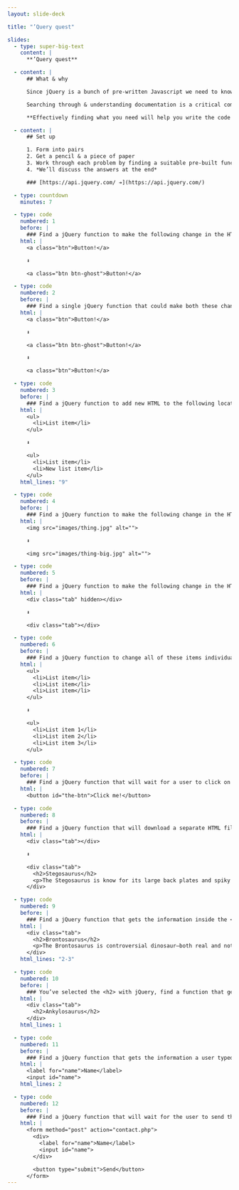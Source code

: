 ```yaml
---
layout: slide-deck

title: "’Query quest"

slides:
  - type: super-big-text
    content: |
      **’Query quest**

  - content: |
      ## What & why

      Since jQuery is a bunch of pre-written Javascript we need to know what’s available.

      Searching through & understanding documentation is a critical component of being a developer.

      **Effectively finding what you need will help you write the code you want.**

  - content: |
      ## Set up

      1. Form into pairs
      2. Get a pencil & a piece of paper
      3. Work through each problem by finding a suitable pre-built function in the jQuery documentation
      4. *We’ll discuss the answers at the end*

      ### [https://api.jquery.com/ ➔](https://api.jquery.com/)

  - type: countdown
    minutes: 7

  - type: code
    numbered: 1
    before: |
      ### Find a jQuery function to make the following change in the HTML:
    html: |
      <a class="btn">Button!</a>

      ⬇

      <a class="btn btn-ghost">Button!</a>

  - type: code
    numbered: 2
    before: |
      ### Find a single jQuery function that could make both these changes:
    html: |
      <a class="btn">Button!</a>

      ⬇

      <a class="btn btn-ghost">Button!</a>

      ⬇

      <a class="btn">Button!</a>

  - type: code
    numbered: 3
    before: |
      ### Find a jQuery function to add new HTML to the following location:
    html: |
      <ul>
        <li>List item</li>
      </ul>

      ⬇

      <ul>
        <li>List item</li>
        <li>New list item</li>
      </ul>
    html_lines: "9"

  - type: code
    numbered: 4
    before: |
      ### Find a jQuery function to make the following change in the HTML:
    html: |
      <img src="images/thing.jpg" alt="">

      ⬇

      <img src="images/thing-big.jpg" alt="">

  - type: code
    numbered: 5
    before: |
      ### Find a jQuery function to make the following change in the HTML:
    html: |
      <div class="tab" hidden></div>

      ⬇

      <div class="tab"></div>

  - type: code
    numbered: 6
    before: |
      ### Find a jQuery function to change all of these items individually:
    html: |
      <ul>
        <li>List item</li>
        <li>List item</li>
        <li>List item</li>
      </ul>

      ⬇

      <ul>
        <li>List item 1</li>
        <li>List item 2</li>
        <li>List item 3</li>
      </ul>

  - type: code
    numbered: 7
    before: |
      ### Find a jQuery function that will wait for a user to click on this element:
    html: |
      <button id="the-btn">Click me!</button>

  - type: code
    numbered: 8
    before: |
      ### Find a jQuery function that will download a separate HTML file and insert it:
    html: |
      <div class="tab"></div>

      ⬇

      <div class="tab">
        <h2>Stegosaurus</h2>
        <p>The Stegosaurus is know for its large back plates and spiky tail.</p>
      </div>

  - type: code
    numbered: 9
    before: |
      ### Find a jQuery function that gets the information inside the <div>:
    html: |
      <div class="tab">
        <h2>Brontosaurus</h2>
        <p>The Brontosaurus is controversial dinosaur—both real and not real.</p>
      </div>
    html_lines: "2-3"

  - type: code
    numbered: 10
    before: |
      ### You’ve selected the <h2> with jQuery, find a function that gets the surrounding element:
    html: |
      <div class="tab">
        <h2>Ankylosaurus</h2>
      </div>
    html_lines: 1

  - type: code
    numbered: 11
    before: |
      ### Find a jQuery function that gets the information a user typed into the input field:
    html: |
      <label for="name">Name</label>
      <input id="name">
    html_lines: 2

  - type: code
    numbered: 12
    before: |
      ### Find a jQuery function that will wait for the user to send the form information:
    html: |
      <form method="post" action="contact.php">
        <div>
          <label for="name">Name</label>
          <input id="name">
        </div>

        <button type="submit">Send</button>
      </form>
---
```

